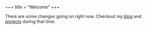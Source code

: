 +++
title = "Welcome"
+++

There are some changes going on right now.
Checkout my [blog](/posts) and [projects](/work) during that time.
